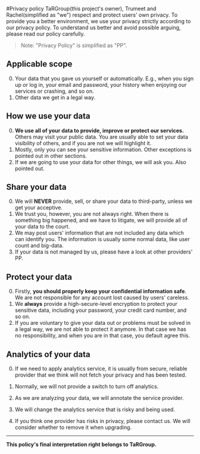 #Privacy policy
TaRGroup(this project's owner), Trumeet and Rachel(simplified as "we") respect and protect users' own privacy. To provide you a better environment, we use your privacy strictly according to our privacy policy. To understand us better and avoid possible arguing, please read our policy carefully.  

> Note: "Privacy Policy" is simplified as "PP".

## Applicable scope
0. Your data that you gave us yourself or automatically. E.g., when you sign up or log in, your email and password, your history when enjoying our services or crashing, and so on.  
1. Other data we get in a legal way.  

## How we use your data
0. **We use all of your data to provide, improve or protect our services.** Others may visit your public data. You are usually able to set your data visibility of others, and if you are not we will highlight it.  
1. Mostly, only you can see your sensitive information. Other exceptions is pointed out in other sections.  
2. If we are going to use your data for other things, we will ask you. Also pointed out.  

## Share your data
0. We will **NEVER** provide, sell, or share your data to third-party, unless we get your acceptive.  
1. We trust you, however, you are not always right. When there is something big happened, and we have to litigate, we will provide all of your data to the court.  
2. We may post users' information that are not included any data which can identify you. The information is usually some normal data, like user count and big-data.  
3. If your data is not managed by us, please have a look at other providers' PP.

## Protect your data
0. Firstly, **you should properly keep your confidential information safe**. We are not responsible for any account lost caused by users' careless.  
1. We **always** provide a high-secure-level encryption to protect your sensitive data, including your password, your credit card number, and so on.  
2. If you are voluntary to give your data out or problems must be solved in a legal way, we are not able to protect it anymore. In that case we has no responsibility, and when you are in that case, you default agree this.

## Analytics of your data

0. If we need to apply analytics service, it is usually from secure, reliable provider that we think will not fetch your privacy and has been tested.

1. Normally, we will not provide a switch to turn off analytics.
2. As we are analyzing your data, we will annotate the service provider.
3. We will change the analytics service that is risky and being used.
4. If you think one provider has risks in privacy, please contact us. We will consider whether to remove it when upgrading.

***
**This policy's final interpretation right belongs to TaRGroup.**